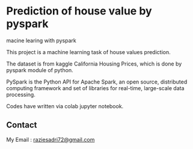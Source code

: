 # Prediction of house value by pyspark
macine learing with pyspark

This project is a machine learning task of house values prediction.

The dataset is from kaggle California Housing Prices, which is done by pyspark module of python. 

PySpark is the Python API for Apache Spark, an open source, distributed computing framework and set of libraries for real-time, large-scale data processing.

Codes have written via colab jupyter notebook.

## Contact
My Email : raziesadri72@gmail.com

